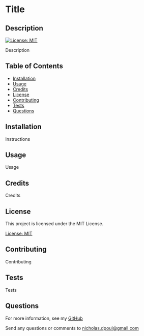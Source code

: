 # Title
  ## Description
  [![License: MIT](https://img.shields.io/badge/License-MIT-yellow.svg)](https://opensource.org/licenses/MIT)

  Description

  ## Table of Contents

  * [Installation](#installation)
  * [Usage](#usage)
  * [Credits](#credits)
  * [License](#license)
  * [Contributing](#contributing)
  * [Tests](#tests)
  * [Questions](#questions)

  ## Installation

  Instructions

  ## Usage

  Usage

  ## Credits

  Credits

  ## License

  
  This project is licensed under the MIT License.

  [License: MIT](https://opensource.org/licenses/MIT)

  ## Contributing

  Contributing

  ## Tests

  Tests

  ## Questions

  For more information, see my [GitHub](https://github.com/42Salokin)

  Send any questions or comments to nicholas.dpoul@gmail.com
